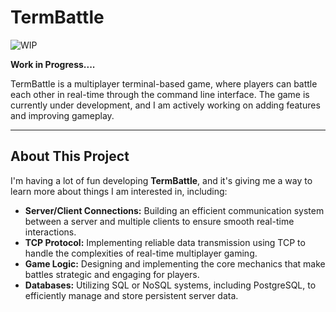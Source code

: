 # TermBattle

![WIP](https://img.shields.io/badge/status-WIP-orange)

**Work in Progress....**

TermBattle is a multiplayer terminal-based game, where players can battle each other in real-time through the command line interface. The game is currently under development, and I am actively working on adding features and improving gameplay.

---

## About This Project

I'm having a lot of fun developing **TermBattle**, and it's giving me a way to learn more about things I am interested in, including: 
- **Server/Client Connections:** Building an efficient communication system between a server and multiple clients to ensure smooth real-time interactions.
- **TCP Protocol:** Implementing reliable data transmission using TCP to handle the complexities of real-time multiplayer gaming.
- **Game Logic:** Designing and implementing the core mechanics that make battles strategic and engaging for players.
- **Databases:** Utilizing SQL or NoSQL systems, including PostgreSQL, to efficiently manage and store persistent server data.

